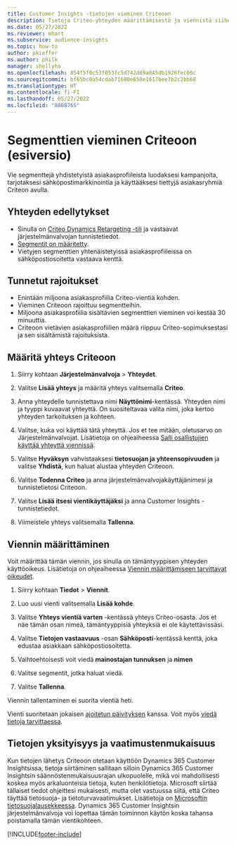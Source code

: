 ```yaml
---
title: Customer Insights -tietojen vieminen Criteoon
description: Tietoja Criteo-yhteyden määrittämisestä ja viennistä siihen.
ms.date: 05/27/2022
ms.reviewer: mhart
ms.subservice: audience-insights
ms.topic: how-to
author: pkieffer
ms.author: philk
manager: shellyha
ms.openlocfilehash: 854f5f0c53f053fc5d742d69a045db1926fec00c
ms.sourcegitcommit: bf65bc0a54cdab71680e658e1617bee7b2c2bb68
ms.translationtype: HT
ms.contentlocale: fi-FI
ms.lasthandoff: 05/27/2022
ms.locfileid: "8808765"
---
```

# <a name="export-segments-to-criteo-preview"></a>Segmenttien vieminen Criteoon (esiversio)

Vie segmenttejä yhdistetyistä asiakasprofiileista luodaksesi kampanjoita, tarjotaksesi sähköpostimarkkinointia ja käyttääksesi tiettyjä asiakasryhmiä Criteon avulla.

## <a name="prerequisites-for-connection"></a>Yhteyden edellytykset

-   Sinulla on [Criteo Dynamics Retargeting -tili](https://www.criteo.com/login/) ja vastaavat järjestelmänvalvojan tunnistetiedot.
-   [Segmentit on määritetty](segments.md).
-   Vietyjen segmenttien yhtenäistetyissä asiakasprofiileissa on sähköpostiosoitetta vastaava kenttä.

## <a name="known-limitations"></a>Tunnetut rajoitukset

- Enintään miljoona asiakasprofiilia Criteo-vientiä kohden.
- Vieminen Criteoon rajoittuu segmentteihin.
- Miljoona asiakasprofiilia sisältävien segmenttien vieminen voi kestää 30 minuuttia. 
- Criteoon vietävien asiakasprofiilien määrä riippuu Criteo-sopimuksestasi ja sen sisältämistä rajoituksista.

## <a name="set-up-connection-to-criteo"></a>Määritä yhteys Criteoon

1. Siirry kohtaan **Järjestelmänvalvoja** > **Yhteydet**.

1. Valitse **Lisää yhteys** ja määritä yhteys valitsemalla **Criteo**.

1. Anna yhteydelle tunnistettava nimi **Näyttönimi**-kentässä. Yhteyden nimi ja tyyppi kuvaavat yhteyttä. On suositeltavaa valita nimi, joka kertoo yhteyden tarkoituksen ja kohteen.

1. Valitse, kuka voi käyttää tätä yhteyttä. Jos et tee mitään, oletusarvo on Järjestelmänvalvojat. Lisätietoja on ohjeaiheessa [Salli osallistujien käyttää yhteyttä viennissä](connections.md#allow-contributors-to-use-a-connection-for-exports).

1. Valitse **Hyväksyn** vahvistaaksesi **tietosuojan ja yhteensopivuuden** ja valitse **Yhdistä**, kun haluat alustaa yhteyden Criteoon.

1. Valitse **Todenna Criteo** ja anna järjestelmänvalvojakäyttäjänimesi ja tunnistetietosi Criteoon. 

1. Valitse **Lisää itsesi vientikäyttäjäksi** ja anna Customer Insights -tunnistetiedot.

1. Viimeistele yhteys valitsemalla **Tallenna**.

## <a name="configure-an-export"></a>Viennin määrittäminen

Voit määrittää tämän viennin, jos sinulla on tämäntyyppisen yhteyden käyttöoikeus. Lisätietoja on ohjeaiheessa [Viennin määrittämiseen tarvittavat oikeudet](export-destinations.md#set-up-a-new-export).

1. Siirry kohtaan **Tiedot** > **Viennit**.

1. Luo uusi vienti valitsemalla **Lisää kohde**.

1. Valitse **Yhteys vientiä varten** -kentässä yhteys Criteo-osasta. Jos et näe tämän osan nimeä, tämäntyyppisiä yhteyksiä ei ole käytettävissäsi. 

1. Valitse **Tietojen vastaavuus** -osan **Sähköposti**-kentässä kenttä, joka edustaa asiakkaan sähköpostiosoitetta. 

1. Vaihtoehtoisesti voit viedä **mainostajan tunnuksen** ja **nimen**

1. Valitse segmentit, jotka haluat viedä. 

1. Valitse **Tallenna**.

Viennin tallentaminen ei suorita vientiä heti.

Vienti suoritetaan jokaisen [ajoitetun päivityksen](system.md#schedule-tab) kanssa. Voit myös [viedä tietoja tarvittaessa](export-destinations.md#run-exports-on-demand). 

## <a name="data-privacy-and-compliance"></a>Tietojen yksityisyys ja vaatimustenmukaisuus

Kun tietojen lähetys Criteoon otetaan käyttöön Dynamics 365 Customer Insightsissa, tietoja siirtäminen sallitaan silloin Dynamics 365 Customer Insightsin säännöstenmukaisuusrajan ulkopuolelle, mikä voi mahdollisesti koskea myös arkaluonteisia tietoja, kuten henkilötietoja. Microsoft siirtää tällaiset tiedot ohjeittesi mukaisesti, mutta olet vastuussa siitä, että Criteo täyttää tietosuoja- ja tietoturvavaatimukset. Lisätietoja on [Microsoftin tietosuojalausekkeessa](https://go.microsoft.com/fwlink/?linkid=396732).
Dynamics 365 Customer Insightsin järjestelmänvalvoja voi lopettaa tämän toiminnon käytön koska tahansa poistamalla tämän vientikohteen.


[!INCLUDE[footer-include](includes/footer-banner.md)]

